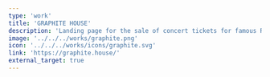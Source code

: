 ```yaml
---
type: 'work'
title: 'GRAPHITE HOUSE'
description: 'Landing page for the sale of concert tickets for famous Russian artists.'
image: '../../../works/graphite.png'
icon: '../../../works/icons/graphite.svg'
link: 'https://graphite.house/'
external_target: true
---
```

